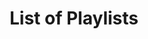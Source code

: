 ---
layout: index
title: List of Playlists
playlists: [    
    # the-origin,        
    # the-experiment,
    the-prototype,
    # the-product,
    # the-order,
    the-pulse,
    the-refinement,
    # flood-features,
    recent-releases,
    # under-development
]
---